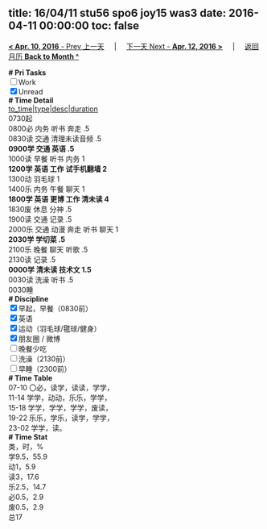 title: 16/04/11 stu56 spo6 joy15 was3
date: 2016-04-11 00:00:00
toc: false
---
[**< Apr. 10, 2016** - Prev 上一天](/lifelogs/2016/04/d10.html) &nbsp; &nbsp; | &nbsp; &nbsp; [下一天 Next - **Apr. 12, 2016 >**](/lifelogs/2016/04/d12.html) &nbsp; &nbsp; |  &nbsp; &nbsp; [返回月历 **Back to Month ^**](/lifelogs/2016/04/index.html)
<br/><div><b># Pri Tasks</b></div><div><input type="checkbox"/>Work</div><div><input checked="true" type="checkbox"/>Unread</div><div><b># Time Detail</b></div><div><u>to_time|type|desc|duration</u></div><div>0730起</div><div>0800必 内务 听书 奔走 .5</div><div>0830读 交通 清理未读音频 .5</div><div><b>0900学 交通 英语 .5</b></div><div>1000读 早餐 听书 内务 1</div><div><b>1200学 英语 工作 试手机翻墙 2</b></div><div>1300动 羽毛球 1</div><div>1400乐 内务 午餐 聊天 1</div><div><b>1800学 英语 更博 工作 清未读 4</b></div><div>1830废 休息 分神 .5</div><div>1900读 交通 记录 .5</div><div>2000乐 交通 动漫 奔走 听书 聊天 1</div><div><b>2030学 学切菜 .5</b></div><div>2100乐 晚餐 聊天 听歌 .5</div><div>2130读 记录 .5</div><div><b>0000学 清未读 技术文 1.5</b></div><div>0030读 洗澡 听书 .5</div><div>0030睡</div><div><b># Discipline</b></div><div><input checked="true" type="checkbox"/>早起，早餐（0830前）</div><div><input checked="true" type="checkbox"/>英语</div><div><input checked="true" type="checkbox"/>运动（羽毛球/毽球/健身）</div><div><input checked="true" type="checkbox"/>朋友圈 / 微博</div><div><input type="checkbox"/>晚餐少吃</div><div><input type="checkbox"/>洗澡（2130前）</div><div><input type="checkbox"/>早睡（2300前）</div><div><b># Time Table</b></div><div>07-10 〇必，读学，读读，学学，</div><div>11-14 学学，动动，乐乐，学学，</div><div>15-18 学学，学学，学学，废读，</div><div>19-22 乐乐，学乐，读学，学学，</div><div>23-02 学学，读。</div><div><b># Time Stat</b></div><div>类，时，%</div><div>学9.5，55.9</div><div>动1，5.9</div><div>读3，17.6</div><div>乐2.5，14.7</div><div>必0.5，2.9</div><div>废0.5，2.9</div><div>总17</div>